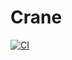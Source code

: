 # Crane

[![CI](https://github.com/crane-lang/crane/actions/workflows/ci.yml/badge.svg)](https://github.com/crane-lang/crane/actions/workflows/ci.yml)
